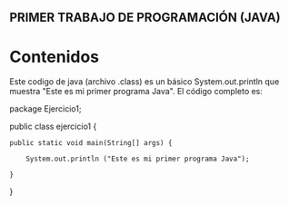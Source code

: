## PRIMER TRABAJO DE PROGRAMACIÓN (JAVA)

# Contenidos
Este codigo de java (archivo .class) es un básico System.out.println que muestra "Este es mi primer programa Java".
El código completo es:

package Ejercicio1;

public class ejercicio1 {

	public static void main(String[] args) {
		
		System.out.println ("Este es mi primer programa Java");

	}

}
